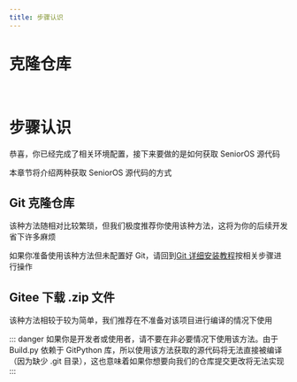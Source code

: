 ```yaml
---
title: 步骤认识
---
```

# 克隆仓库

<br>

# 步骤认识

恭喜，你已经完成了相关环境配置，接下来要做的是如何获取 SeniorOS 源代码

本章节将介绍两种获取 SeniorOS 源代码的方式

## Git 克隆仓库

该种方法随相对比较繁琐，但我们极度推荐你使用该种方法，这将为你的后续开发省下许多麻烦

如果你准备使用该种方法但未配置好 Git，请回到[Git 详细安装教程](/docs/dev/initall#安装-git)按相关步骤进行操作

## Gitee 下载 .zip 文件

该种方法相较于较为简单，我们推荐在不准备对该项目进行编译的情况下使用

::: danger
如果你是开发者或使用者，请不要在非必要情况下使用该方法。由于 Build.py 依赖于 GitPython 库，所以使用该方法获取的源代码将无法直接被编译（因为缺少 .git 目录），这也意味着如果你想要向我们的仓库提交更改将无法实现
:::